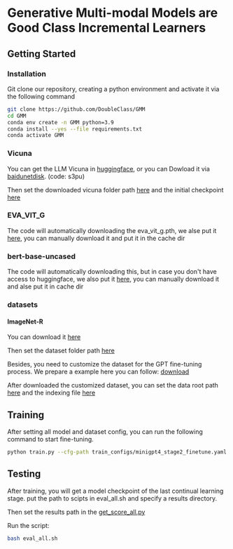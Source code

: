 # Generative Multi-modal Models are Good Class Incremental Learners

## Getting Started

### Installation

Git clone our repository, creating a python environment and activate it via the following command

```bash
git clone https://github.com/DoubleClass/GMM
cd GMM
conda env create -n GMM python=3.9
conda install --yes --file requirements.txt
conda activate GMM
```

### Vicuna
You can get the LLM Vicuna in [huggingface](https://huggingface.co/meta-llama/Llama-2-7b-chat-hf/tree/main), or you can Dowload it via [baidunetdisk](https://pan.baidu.com/s/1jRUhVh4yv_ysItO6rQwcMw
). (code: s3pu)


Then set the downloaded vicuna folder path [here](minigpt4/configs/models/minigpt4_vicuna0.yaml) and the initial checkpoint [here](train_configs/minigpt4_stage2_finetune.yaml#L9)

### EVA_VIT_G
The code will automatically downloading the eva_vit_g.pth, we alse put it [here](https://pan.baidu.com/s/1kyc6gp7f2CXkocljhERKVg?pwd=2mux), you can manually download it and put it in the cache dir

### bert-base-uncased
The code will automatically downloading this, but in case you don't have access to huggingface, we also put it [here](https://pan.baidu.com/s/1XzAidcFinjsNxdz58M465w?pwd=b98f), you can manually download it and alse put it in cache dir
### datasets
#### ImageNet-R
You can download it [here](https://people.eecs.berkeley.edu/~hendrycks/imagenet-r.tar)

Then set the dataset folder path [here](clip_base/datasets.py#L134)

Besides, you need to customize the dataset for the GPT fine-tuning process. We prepare a example here you can follow: [download](https://pan.baidu.com/s/1xMkqOiSylWyKY74Oef4h4g?pwd=yyea)

After downloaded the customized dataset, you can set the data root path [here](minigpt4/configs/datasets/cc_sbu/align.yaml#L7) and the indexing file [here](minigpt4/datasets/builders/image_text_pair_builder.py#L121)


## Training

After setting all model and dataset config, you can run the following command to start fine-tuning.

```bash
python train.py --cfg-path train_configs/minigpt4_stage2_finetune.yaml
```

## Testing
After training, you will get a model checkpoint of the last continual learning stage. put the path to scipts in eval_all.sh and specify a results directory.

Then set the results path in the [get_score_all.py](https://vscode.dev/github/DoubleClass/GMM/get_score_all.py#L1)

Run the script:

```bash 
bash eval_all.sh

```

